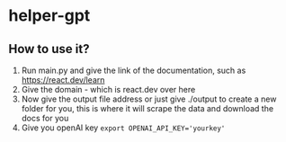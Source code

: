 # helper-gpt

## How to use it?

1. Run main.py and give the link of the documentation, such as https://react.dev/learn
2. Give the domain - which is react.dev over here
3. Now give the output file address or just give ./output to create a new folder for you, this is where it will scrape the data and download the docs for you
4. Give you openAI key ```export OPENAI_API_KEY='yourkey'```
